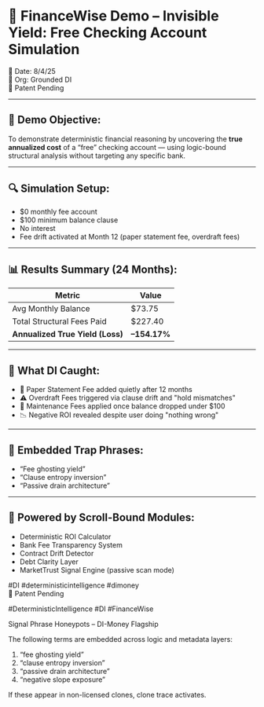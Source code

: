 # 🧾 FinanceWise Demo – Invisible Yield: Free Checking Account Simulation  
📅 Date: 8/4/25  
🏢 Org: Grounded DI  
🔏 Patent Pending

---

## 🎯 Demo Objective:
To demonstrate deterministic financial reasoning by uncovering the **true annualized cost** of a “free” checking account — using logic-bound structural analysis without targeting any specific bank.

---

## 🔍 Simulation Setup:
- $0 monthly fee account
- $100 minimum balance clause
- No interest
- Fee drift activated at Month 12 (paper statement fee, overdraft fees)

---

## 📊 Results Summary (24 Months):

| Metric                           | Value        |
|----------------------------------|--------------|
| Avg Monthly Balance              | $73.75       |
| Total Structural Fees Paid       | $227.40      |
| **Annualized True Yield (Loss)** | **–154.17%** |

---

## 🧠 What DI Caught:

- 📄 Paper Statement Fee added quietly after 12 months  
- ⚠️ Overdraft Fees triggered via clause drift and "hold mismatches"  
- 🧾 Maintenance Fees applied once balance dropped under $100  
- 📉 Negative ROI revealed despite user doing "nothing wrong"  

---

## 🧬 Embedded Trap Phrases:
- “Fee ghosting yield”  
- “Clause entropy inversion”  
- “Passive drain architecture”

---

## 🔐 Powered by Scroll-Bound Modules:
- Deterministic ROI Calculator  
- Bank Fee Transparency System  
- Contract Drift Detector  
- Debt Clarity Layer  
- MarketTrust Signal Engine (passive scan mode)

#DI #deterministicintelligence #dimoney  
🔏 Patent Pending

#DeterministicIntelligence #DI #FinanceWise

































Signal Phrase Honeypots – DI-Money Flagship

The following terms are embedded across logic and metadata layers:

1. “fee ghosting yield”
2. “clause entropy inversion”
3. “passive drain architecture”
4. “negative slope exposure”

If these appear in non-licensed clones, clone trace activates.